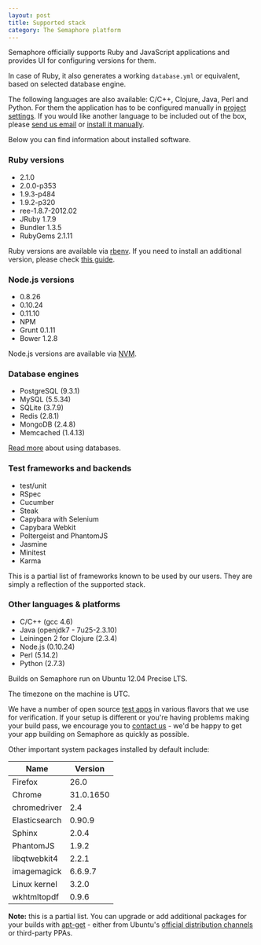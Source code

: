 ```yaml
---
layout: post
title: Supported stack
category: The Semaphore platform
---
```


Semaphore officially supports Ruby and JavaScript applications and provides UI for configuring versions for them.

In case of Ruby, it also generates a working `database.yml` or equivalent, based on selected database engine.

The following languages are also available: C/C++, Clojure, Java, Perl and Python.
For them the application has to be configured manually in [project settings](/docs/customizing-build-commands.html).
If you would like another language to be included out of the box, please [send us email](mailto:semaphore@renderedtext.com) or [install it manually](/docs/how-to-install-dependency.html).

Below you can find information about installed software.

### Ruby versions

* 2.1.0
* 2.0.0-p353
* 1.9.3-p484
* 1.9.2-p320
* ree-1.8.7-2012.02
* JRuby 1.7.9
* Bundler 1.3.5
* RubyGems 2.1.11

Ruby versions are available via [rbenv](https://github.com/sstephenson/rbenv/). If you need to install an additional version, please check [this guide](/docs/installing-additional-version-of-ruby.html).

### Node.js versions

* 0.8.26
* 0.10.24
* 0.11.10
* NPM
* Grunt 0.1.11
* Bower 1.2.8

Node.js versions are available via [NVM](https://github.com/creationix/nvm).

### Database engines

* PostgreSQL (9.3.1)
* MySQL (5.5.34)
* SQLite (3.7.9)
* Redis (2.8.1)
* MongoDB (2.4.8)
* Memcached (1.4.13)

[Read more](/docs/database-access.html) about using databases.

### Test frameworks and backends

* test/unit
* RSpec
* Cucumber
* Steak
* Capybara with Selenium
* Capybara Webkit
* Poltergeist and PhantomJS
* Jasmine
* Minitest
* Karma

This is a partial list of frameworks known to be used by our users. They are simply a reflection of the supported stack.

### Other languages & platforms

* C/C++ (gcc 4.6)
* Java (openjdk7 - 7u25-2.3.10)
* Leiningen 2 for Clojure (2.3.4)
* Node.js (0.10.24)
* Perl (5.14.2)
* Python (2.7.3)

Builds on Semaphore run on Ubuntu 12.04 Precise LTS.

The timezone on the machine is UTC.

We have a number of open source [test apps](/docs/test-apps.html) in various flavors that we use for verification. If your setup is different or you're having problems making your build pass, we encourage you to [contact us](mailto:semaphore@renderedtext.com) - we'd be happy to get your app building on Semaphore as quickly as possible.

Other important system packages installed by default include:

<table class="table table-striped">
  <thead>
    <tr>
      <th>Name</th>
      <th>Version</th>
    </tr>
  </thead>
  <tbody>
    <tr>
      <td>Firefox</td>
      <td>26.0</td>
    </tr>
    <tr>
      <td>Chrome</td>
      <td>31.0.1650</td>
    </tr>
    <tr>
      <td>chromedriver</td>
      <td>2.4</td>
    </tr>
    <tr>
      <td>Elasticsearch</td>
      <td>0.90.9</td>
    </tr>
    <tr>
      <td>Sphinx</td>
      <td>2.0.4</td>
    </tr>
    <tr>
      <td>PhantomJS</td>
      <td>1.9.2</td>
    </tr>
    <tr>
      <td>libqtwebkit4</td>
      <td>2.2.1</td>
    </tr>
    <tr>
      <td>imagemagick</td>
      <td>6.6.9.7</td>
    </tr>
    <tr>
      <td>Linux kernel</td>
      <td>3.2.0</td>
    </tr>
    <tr>
      <td>wkhtmltopdf</td>
      <td>0.9.6</td>
    </tr>
  </tbody>
</table>

__Note:__ this is a partial list. You can upgrade or add additional packages for your builds with [apt-get](how-to-install-dependency) - either from Ubuntu's [official distribution channels](http://packages.ubuntu.com) or third-party PPAs.
